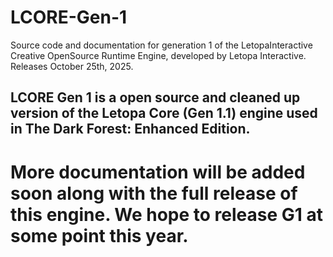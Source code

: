 # LCORE-Gen-1
Source code and documentation for generation 1 of the LetopaInteractive Creative OpenSource Runtime Engine, developed by Letopa Interactive. Releases October 25th, 2025.

## LCORE Gen 1 is a open source and cleaned up version of the Letopa Core (Gen 1.1) engine used in The Dark Forest: Enhanced Edition.
# More documentation will be added soon along with the full release of this engine. We hope to release G1 at some point this year.
